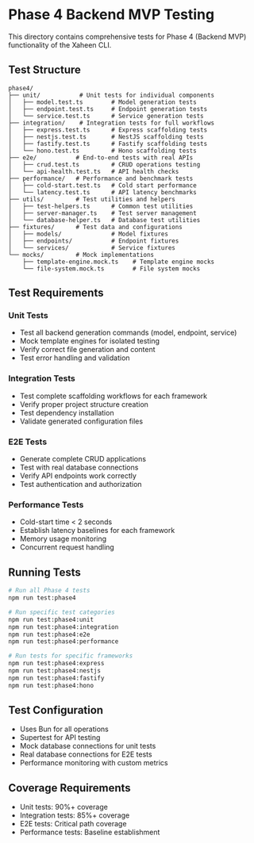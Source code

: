 # Phase 4 Backend MVP Testing

This directory contains comprehensive tests for Phase 4 (Backend MVP) functionality of the Xaheen CLI.

## Test Structure

```
phase4/
├── unit/           # Unit tests for individual components
│   ├── model.test.ts        # Model generation tests
│   ├── endpoint.test.ts     # Endpoint generation tests
│   └── service.test.ts      # Service generation tests
├── integration/    # Integration tests for full workflows
│   ├── express.test.ts      # Express scaffolding tests
│   ├── nestjs.test.ts       # NestJS scaffolding tests
│   ├── fastify.test.ts      # Fastify scaffolding tests
│   └── hono.test.ts         # Hono scaffolding tests
├── e2e/           # End-to-end tests with real APIs
│   ├── crud.test.ts         # CRUD operations testing
│   └── api-health.test.ts   # API health checks
├── performance/   # Performance and benchmark tests
│   ├── cold-start.test.ts   # Cold start performance
│   └── latency.test.ts      # API latency benchmarks
├── utils/         # Test utilities and helpers
│   ├── test-helpers.ts      # Common test utilities
│   ├── server-manager.ts    # Test server management
│   └── database-helper.ts   # Database test utilities
├── fixtures/      # Test data and configurations
│   ├── models/              # Model fixtures
│   ├── endpoints/           # Endpoint fixtures
│   └── services/            # Service fixtures
└── mocks/         # Mock implementations
    ├── template-engine.mock.ts    # Template engine mocks
    └── file-system.mock.ts        # File system mocks
```

## Test Requirements

### Unit Tests
- Test all backend generation commands (model, endpoint, service)
- Mock template engines for isolated testing
- Verify correct file generation and content
- Test error handling and validation

### Integration Tests
- Test complete scaffolding workflows for each framework
- Verify proper project structure creation
- Test dependency installation
- Validate generated configuration files

### E2E Tests
- Generate complete CRUD applications
- Test with real database connections
- Verify API endpoints work correctly
- Test authentication and authorization

### Performance Tests
- Cold-start time < 2 seconds
- Establish latency baselines for each framework
- Memory usage monitoring
- Concurrent request handling

## Running Tests

```bash
# Run all Phase 4 tests
npm run test:phase4

# Run specific test categories
npm run test:phase4:unit
npm run test:phase4:integration
npm run test:phase4:e2e
npm run test:phase4:performance

# Run tests for specific frameworks
npm run test:phase4:express
npm run test:phase4:nestjs
npm run test:phase4:fastify
npm run test:phase4:hono
```

## Test Configuration

- Uses Bun for all operations
- Supertest for API testing
- Mock database connections for unit tests
- Real database connections for E2E tests
- Performance monitoring with custom metrics

## Coverage Requirements

- Unit tests: 90%+ coverage
- Integration tests: 85%+ coverage
- E2E tests: Critical path coverage
- Performance tests: Baseline establishment
